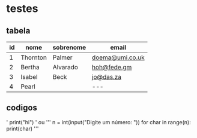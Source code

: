 # testes

## tabela

id | nome | sobrenome | email
--- | --- | --- | ---
1 | Thornton | Palmer | doema@umi.co.uk
2 | Bertha | Alvarado |hoh@fede.gm
3 | Isabel | Beck | jo@das.za
4 | Pearl |  | --- 

## codigos

' print("hi") '
ou
'''
n = int(input("Digite um número: "))
for char in range(n):
    print(char)
'''